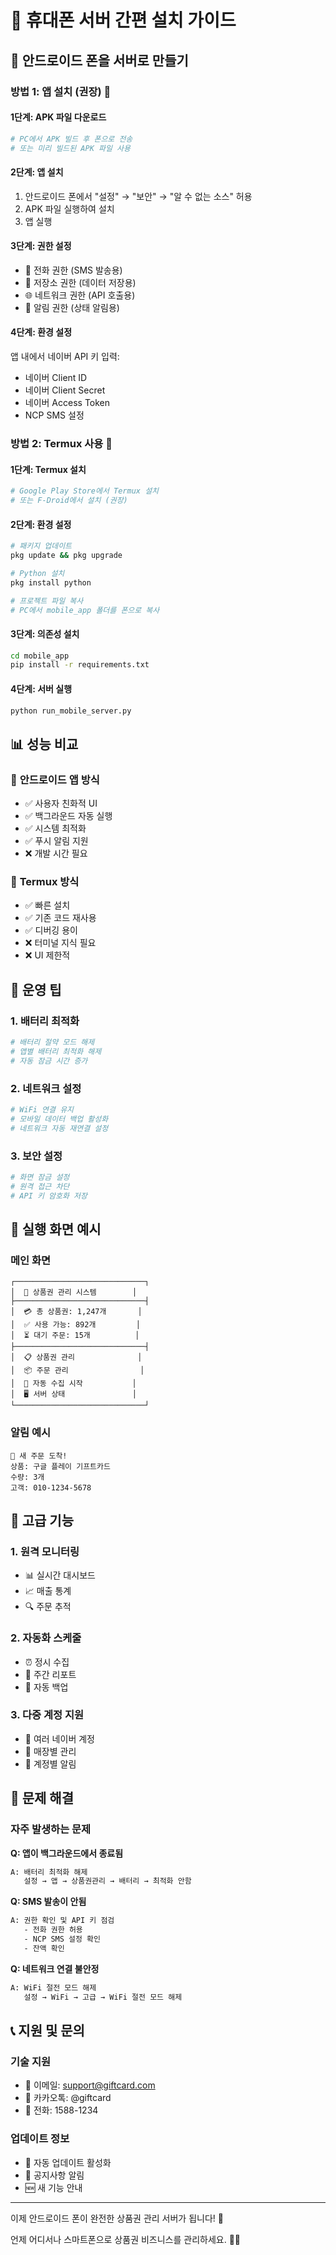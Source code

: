 # 📱 휴대폰 서버 간편 설치 가이드

## 🎯 안드로이드 폰을 서버로 만들기

### 방법 1: 앱 설치 (권장) 🚀

#### 1단계: APK 파일 다운로드
```bash
# PC에서 APK 빌드 후 폰으로 전송
# 또는 미리 빌드된 APK 파일 사용
```

#### 2단계: 앱 설치
1. 안드로이드 폰에서 "설정" → "보안" → "알 수 없는 소스" 허용
2. APK 파일 실행하여 설치
3. 앱 실행

#### 3단계: 권한 설정
- 📱 전화 권한 (SMS 발송용)
- 📁 저장소 권한 (데이터 저장용)
- 🌐 네트워크 권한 (API 호출용)
- 🔔 알림 권한 (상태 알림용)

#### 4단계: 환경 설정
앱 내에서 네이버 API 키 입력:
- 네이버 Client ID
- 네이버 Client Secret
- 네이버 Access Token
- NCP SMS 설정

### 방법 2: Termux 사용 🐧

#### 1단계: Termux 설치
```bash
# Google Play Store에서 Termux 설치
# 또는 F-Droid에서 설치 (권장)
```

#### 2단계: 환경 설정
```bash
# 패키지 업데이트
pkg update && pkg upgrade

# Python 설치
pkg install python

# 프로젝트 파일 복사
# PC에서 mobile_app 폴더를 폰으로 복사
```

#### 3단계: 의존성 설치
```bash
cd mobile_app
pip install -r requirements.txt
```

#### 4단계: 서버 실행
```bash
python run_mobile_server.py
```

## 📊 성능 비교

### 📱 **안드로이드 앱 방식**
- ✅ 사용자 친화적 UI
- ✅ 백그라운드 자동 실행
- ✅ 시스템 최적화
- ✅ 푸시 알림 지원
- ❌ 개발 시간 필요

### 🐧 **Termux 방식**
- ✅ 빠른 설치
- ✅ 기존 코드 재사용
- ✅ 디버깅 용이
- ❌ 터미널 지식 필요
- ❌ UI 제한적

## 🔧 운영 팁

### 1. 배터리 최적화
```bash
# 배터리 절약 모드 해제
# 앱별 배터리 최적화 해제
# 자동 잠금 시간 증가
```

### 2. 네트워크 설정
```bash
# WiFi 연결 유지
# 모바일 데이터 백업 활성화
# 네트워크 자동 재연결 설정
```

### 3. 보안 설정
```bash
# 화면 잠금 설정
# 원격 접근 차단
# API 키 암호화 저장
```

## 📱 실행 화면 예시

### 메인 화면
```
┌─────────────────────────────┐
│  📱 상품권 관리 시스템        │
├─────────────────────────────┤
│  💳 총 상품권: 1,247개       │
│  ✅ 사용 가능: 892개         │
│  ⏳ 대기 주문: 15개          │
├─────────────────────────────┤
│  📋 상품권 관리              │
│  📦 주문 관리                │
│  🔄 자동 수집 시작           │
│  🖥️ 서버 상태               │
└─────────────────────────────┘
```

### 알림 예시
```
🔔 새 주문 도착!
상품: 구글 플레이 기프트카드
수량: 3개
고객: 010-1234-5678
```

## 🚀 고급 기능

### 1. 원격 모니터링
- 📊 실시간 대시보드
- 📈 매출 통계
- 🔍 주문 추적

### 2. 자동화 스케줄
- ⏰ 정시 수집
- 📅 주간 리포트
- 🔄 자동 백업

### 3. 다중 계정 지원
- 👥 여러 네이버 계정
- 🏪 매장별 관리
- 📱 계정별 알림

## 🔧 문제 해결

### 자주 발생하는 문제

**Q: 앱이 백그라운드에서 종료됨**
```bash
A: 배터리 최적화 해제
   설정 → 앱 → 상품권관리 → 배터리 → 최적화 안함
```

**Q: SMS 발송이 안됨**
```bash
A: 권한 확인 및 API 키 점검
   - 전화 권한 허용
   - NCP SMS 설정 확인
   - 잔액 확인
```

**Q: 네트워크 연결 불안정**
```bash
A: WiFi 절전 모드 해제
   설정 → WiFi → 고급 → WiFi 절전 모드 해제
```

## 📞 지원 및 문의

### 기술 지원
- 📧 이메일: support@giftcard.com
- 💬 카카오톡: @giftcard
- 📱 전화: 1588-1234

### 업데이트 정보
- 🔄 자동 업데이트 활성화
- 📢 공지사항 알림
- 🆕 새 기능 안내

---

이제 안드로이드 폰이 완전한 상품권 관리 서버가 됩니다! 🎉

언제 어디서나 스마트폰으로 상품권 비즈니스를 관리하세요. 📱✨
